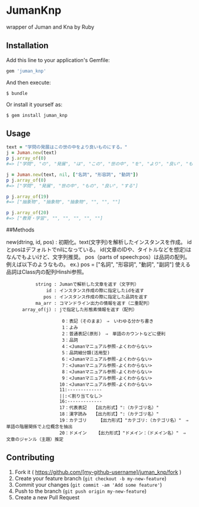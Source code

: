 # JumanKnp

wrapper of Juman and Kna by Ruby

## Installation

Add this line to your application's Gemfile:

```ruby
gem 'juman_knp'
```

And then execute:

    $ bundle

Or install it yourself as:

    $ gem install juman_knp

## Usage

```ruby
text = "学問の発展はこの世の中をより良いものにする。"
j = Juman.new(text)
p j.array_of(0) 
#=> ["学問", "の", "発展", "は", "この", "世の中", "を", "より", "良い", "もの", "に", "する", "。"]

j = Juman.new(text, nil, ["名詞", "形容詞", "動詞"])
p j.array_of(0) 
#=> ["学問", "発展", "世の中", "もの", "良い", "する"]

p j.array_of(19)
#=> ["抽象物", "抽象物", "抽象物", "", "", ""]

p j.array_of(20)
#=> ["教育・学習", "", "", "", "", ""]
```

##Methods

  new(dtring, id, pos) : 初期化。text(文字列)を解析したインスタンスを作成。
                          idとposはデフォルトでnilになっている。
                          id(文章のIDや、タイトルなどを想定)はなんでもよいけど、文字列推奨。
                          pos（parts of speech:pos）は品詞の配列。例えば以下のようなもの。
                          ex.) pos = ["名詞", "形容詞", "動詞", "副詞"]
                          使える品詞はClass内の配列Hinshi参照。
                          
               string : Jumanで解析した文章を返す（文字列）
                   id : インスタンス作成の際に指定したidを返す
                  pos : インスタンス作成の際に指定した品詞を返す
               ma_arr : コマンドライン出力の情報を返す（二重配列）
          array_of(j) : jで指定した形態素情報を返す（配列）
          
                         0：表記（そのまま）　⇒　いわゆる分かち書き
                         1：よみ
                         2：普通表記(原形)　⇒　単語のカウントなどに便利
                         3：品詞
                         4：<Jumanマニュアル参照-よくわからない>
                         5：品詞細分類(活用型)
                         6：<Jumanマニュアル参照-よくわからない>
                         7：<Jumanマニュアル参照-よくわからない>
                         8：<Jumanマニュアル参照-よくわからない>
                         9：<Jumanマニュアル参照-よくわからない>
                        10：<Jumanマニュアル参照-よくわからない>
                        11:-------------
                        ||:＜割り当てなし＞
                        16:-------------
                        17：代表表記　　【出力形式】":（カテゴリ名）"
                        18：漢字読み　　【出力形式】":（カテゴリ名）"
                        19：カテゴリ　　 【出力形式】"カテゴリ:（カテゴリ名）"　⇒　単語の階層関係で上位概念を抽出
                        20：ドメイン　 　【出力形式】"ドメイン：（ドメイン名）"　⇒　文章のジャンル（主題）推定


## Contributing

1. Fork it ( https://github.com/[my-github-username]/juman_knp/fork )
2. Create your feature branch (`git checkout -b my-new-feature`)
3. Commit your changes (`git commit -am 'Add some feature'`)
4. Push to the branch (`git push origin my-new-feature`)
5. Create a new Pull Request
